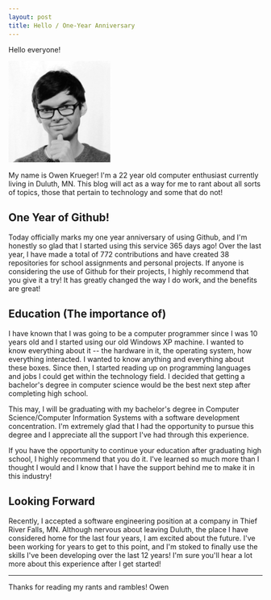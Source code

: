 ```yaml
---
layout: post
title: Hello / One-Year Anniversary
---
```


Hello everyone!

<img src="../images/posts/2019-3-4-Main.jpeg" width="40%">

My name is Owen Krueger! I'm a 22 year old computer enthusiast currently living in Duluth, MN. This blog will act as a way for me to rant about all sorts of topics, those that pertain to technology and some that do not!

## One Year of Github!

Today officially marks my one year anniversary of using Github, and I'm honestly so glad that I started using this service 365 days ago! Over the last year, I have made a total of 772 contributions and have created 38 repositories for school assignments and personal projects. If anyone is considering the use of Github for their projects, I highly recommend that you give it a try! It has greatly changed the way I do work, and the benefits are great!

## Education (The importance of)

I have known that I was going to be a computer programmer since I was 10 years old and I started using our old Windows XP machine. I wanted to know everything about it -- the hardware in it, the operating system, how everything interacted. I wanted to know anything and everything about these boxes. Since then, I started reading up on programming languages and jobs I could get within the technology field. I decided that getting a bachelor's degree in computer science would be the best next step after completing high school.

This may, I will be graduating with my bachelor's degree in Computer Science/Computer Information Systems with a software development concentration. I'm extremely glad that I had the opportunity to pursue this degree and I appreciate all the support I've had through this experience.

If you have the opportunity to continue your education after graduating high school, I highly recommend that you do it. I've learned so much more than I thought I would and I know that I have the support behind me to make it in this industry!

## Looking Forward

Recently, I accepted a software engineering position at a company in Thief River Falls, MN. Although nervous about leaving Duluth, the place I have considered home for the last four years, I am excited about the future. I've been working for years to get to this point, and I'm stoked to finally use the skills I've been developing over the last 12 years! I'm sure you'll hear a lot more about this experience after I get started!

---
Thanks for reading my rants and rambles!
Owen